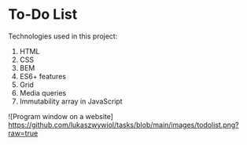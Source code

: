 # To-Do List

Technologies used in this project:
1. HTML
2. CSS
3. BEM
4. ES6+ features
5. Grid
6. Media queries
7. Immutability array in JavaScript

![Program window on a website] https://github.com/lukaszwywiol/tasks/blob/main/images/todolist.png?raw=true
